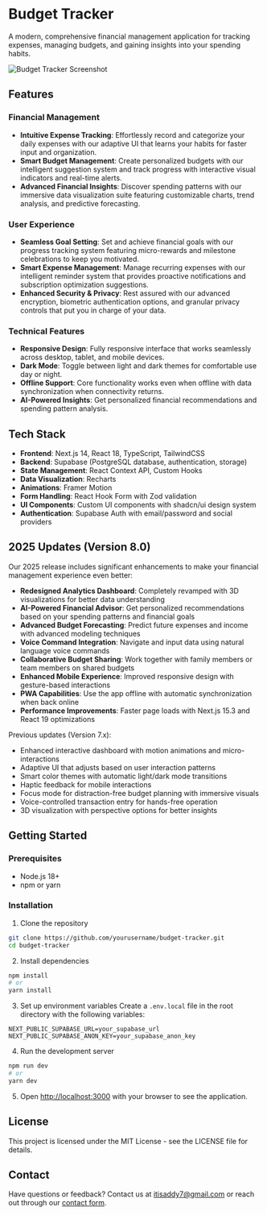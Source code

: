 # Budget Tracker

A modern, comprehensive financial management application for tracking expenses, managing budgets, and gaining insights into your spending habits.

![Budget Tracker Screenshot](public/dashboard-preview.png)

## Features

### Financial Management
- **Intuitive Expense Tracking**: Effortlessly record and categorize your daily expenses with our adaptive UI that learns your habits for faster input and organization.
- **Smart Budget Management**: Create personalized budgets with our intelligent suggestion system and track progress with interactive visual indicators and real-time alerts.
- **Advanced Financial Insights**: Discover spending patterns with our immersive data visualization suite featuring customizable charts, trend analysis, and predictive forecasting.

### User Experience
- **Seamless Goal Setting**: Set and achieve financial goals with our progress tracking system featuring micro-rewards and milestone celebrations to keep you motivated.
- **Smart Expense Management**: Manage recurring expenses with our intelligent reminder system that provides proactive notifications and subscription optimization suggestions.
- **Enhanced Security & Privacy**: Rest assured with our advanced encryption, biometric authentication options, and granular privacy controls that put you in charge of your data.

### Technical Features
- **Responsive Design**: Fully responsive interface that works seamlessly across desktop, tablet, and mobile devices.
- **Dark Mode**: Toggle between light and dark themes for comfortable use day or night.
- **Offline Support**: Core functionality works even when offline with data synchronization when connectivity returns.
- **AI-Powered Insights**: Get personalized financial recommendations and spending pattern analysis.

## Tech Stack

- **Frontend**: Next.js 14, React 18, TypeScript, TailwindCSS
- **Backend**: Supabase (PostgreSQL database, authentication, storage)
- **State Management**: React Context API, Custom Hooks
- **Data Visualization**: Recharts
- **Animations**: Framer Motion
- **Form Handling**: React Hook Form with Zod validation
- **UI Components**: Custom UI components with shadcn/ui design system
- **Authentication**: Supabase Auth with email/password and social providers

## 2025 Updates (Version 8.0)

Our 2025 release includes significant enhancements to make your financial management experience even better:

- **Redesigned Analytics Dashboard**: Completely revamped with 3D visualizations for better data understanding
- **AI-Powered Financial Advisor**: Get personalized recommendations based on your spending patterns and financial goals
- **Advanced Budget Forecasting**: Predict future expenses and income with advanced modeling techniques
- **Voice Command Integration**: Navigate and input data using natural language voice commands
- **Collaborative Budget Sharing**: Work together with family members or team members on shared budgets
- **Enhanced Mobile Experience**: Improved responsive design with gesture-based interactions
- **PWA Capabilities**: Use the app offline with automatic synchronization when back online
- **Performance Improvements**: Faster page loads with Next.js 15.3 and React 19 optimizations

Previous updates (Version 7.x):
- Enhanced interactive dashboard with motion animations and micro-interactions
- Adaptive UI that adjusts based on user interaction patterns
- Smart color themes with automatic light/dark mode transitions
- Haptic feedback for mobile interactions
- Focus mode for distraction-free budget planning with immersive visuals
- Voice-controlled transaction entry for hands-free operation
- 3D visualization with perspective options for better insights

## Getting Started

### Prerequisites
- Node.js 18+ 
- npm or yarn

### Installation

1. Clone the repository
```bash
git clone https://github.com/yourusername/budget-tracker.git
cd budget-tracker
```

2. Install dependencies
```bash
npm install
# or
yarn install
```

3. Set up environment variables
Create a `.env.local` file in the root directory with the following variables:
```
NEXT_PUBLIC_SUPABASE_URL=your_supabase_url
NEXT_PUBLIC_SUPABASE_ANON_KEY=your_supabase_anon_key
```

4. Run the development server
```bash
npm run dev
# or
yarn dev
```

5. Open [http://localhost:3000](http://localhost:3000) with your browser to see the application.

## License

This project is licensed under the MIT License - see the LICENSE file for details.

## Contact

Have questions or feedback? Contact us at itisaddy7@gmail.com or reach out through our [contact form](https://budget-tracker.com/#contact). 